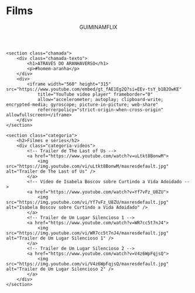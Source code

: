# Films


<!DOCTYPE html>
<html lang="pt-BR">
<head>
    <meta charset="UTF-8">
    <meta name="viewport" content="width=device-width, initial-scale=1.0">
    <title>Guiminamflix</title>
    <link rel="stylesheet" href="styles.css">
    <link rel="preconnect" href="https://fonts.googleapis.com">
    <link rel="preconnect" href="https://fonts.gstatic.com" crossorigin>
    <link href="https://fonts.googleapis.com/css2?family=Chakra+Petch:wght@300;400;500;600;700&display=swap" rel="stylesheet">
</head>

<body>
    <header>GUIMINAMFLIX</header>

    <section class="chamada">
        <div class="chamada-texto">
            <h1>ATRAVÉS DO ARANHAVERSO</h1>
            <p>#homem-aranha</p>
        </div>
        <div>
            <iframe width="560" height="315" src="https://www.youtube.com/embed/gt_fAE1Eg2Q?si=EEv-tsY_b1B2OwKE"
                title="YouTube video player" frameborder="0"
                allow="accelerometer; autoplay; clipboard-write; encrypted-media; gyroscope; picture-in-picture; web-share"
                referrerpolicy="strict-origin-when-cross-origin" allowfullscreen></iframe>
        </div>
    </section>

    <section class="categoria">
        <h2>Filmes e séries</h2>
        <div class="categoria-videos">
            <!-- Trailer de The Last of Us -->
            <a href="https://www.youtube.com/watch?v=uLtkt8BonwM">
                <img src="https://img.youtube.com/vi/uLtkt8BonwM/maxresdefault.jpg" alt="Trailer de The Last of Us" />
            </a>
            <!-- Vídeo de Isabela Boscov sobre Curtindo a Vida Adoidado -->
            <a href="https://www.youtube.com/watch?v=Yf7vFz_U8ZU">
                <img src="https://img.youtube.com/vi/Yf7vFz_U8ZU/maxresdefault.jpg" alt="Isabela Boscov sobre Curtindo a Vida Adoidado" />
            </a>
            <!-- Trailer de Um Lugar Silencioso 1 -->
            <a href="https://www.youtube.com/watch?v=WR7cc5t7nJ4">
                <img src="https://img.youtube.com/vi/WR7cc5t7nJ4/maxresdefault.jpg" alt="Trailer de Um Lugar Silencioso 1" />
            </a>
            <!-- Trailer de Um Lugar Silencioso 2 -->
            <a href="https://www.youtube.com/watch?v=V4z6WpFqjsQ">
                <img src="https://img.youtube.com/vi/V4z6WpFqjsQ/maxresdefault.jpg" alt="Trailer de Um Lugar Silencioso 2" />
            </a>
        </div>
    </section>
</body>
</html>
